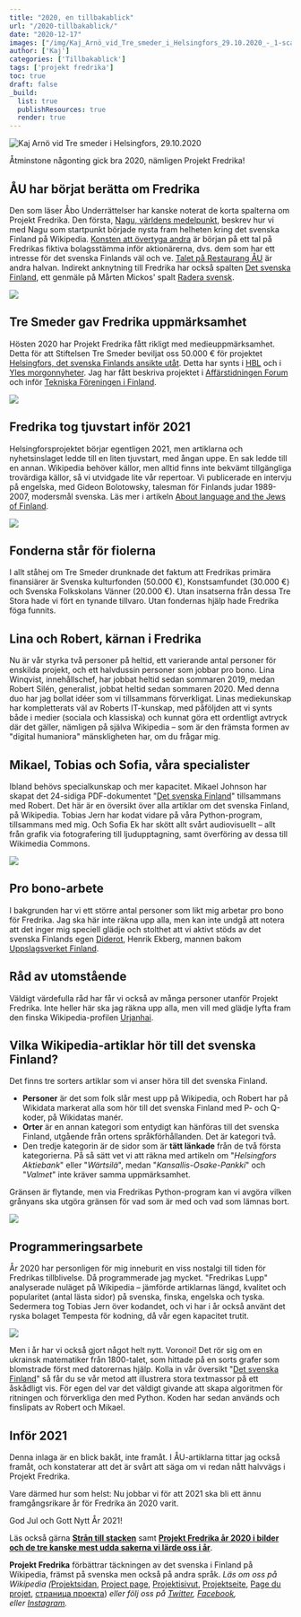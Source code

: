 ```yaml
---
title: "2020, en tillbakablick"
url: "/2020-tillbakablick/"
date: "2020-12-17"
images: ["/img/Kaj_Arnö_vid_Tre_smeder_i_Helsingfors_29.10.2020_-_1-scaled.jpg"]
author: ['Kaj']
categories: ['Tillbakablick']
tags: ['projekt fredrika']
toc: true
draft: false
_build:
  list: true
  publishResources: true
  render: true
---
```


![Kaj Arnö vid Tre smeder i Helsingfors, 29.10.2020](/img/Kaj_Arnö_vid_Tre_smeder_i_Helsingfors_29.10.2020_-_1-scaled.jpg)


Åtminstone någonting gick bra 2020, nämligen Projekt Fredrika!

## ÅU har börjat berätta om Fredrika

Den som läser Åbo Underrättelser har kanske noterat de korta spalterna om Projekt Fredrika. Den första, [Nagu, världens medelpunkt](https://abounderrattelser.fi/nagu-varldens-medelpunkt/), beskrev hur vi med Nagu som startpunkt började nysta fram helheten kring det svenska Finland på Wikipedia. [Konsten att övertyga andra](https://abounderrattelser.fi/konsten-att-overtyga-andra/) är början på ett tal på Fredrikas fiktiva bolagsstämma inför aktionärerna, dvs. dem som har ett intresse för det svenska Finlands väl och ve. [Talet på Restaurang ÅU](https://abounderrattelser.fi/talet-pa-restaurang-au/) är andra halvan. Indirekt anknytning till Fredrika har också spalten [Det svenska Finland](https://abounderrattelser.fi/det-svenska-finland/), ett genmäle på Mårten Mickos' spalt [Radera svensk](https://abounderrattelser.fi/radera-svensk/). 

![](/img/2020/12/au-del-2-1024x723.png)

## Tre Smeder gav Fredrika uppmärksamhet

Hösten 2020 har Projekt Fredrika fått rikligt med medieuppmärksamhet. Detta för att Stiftelsen Tre Smeder beviljat oss 50.000 € för projektet [Helsingfors, det svenska Finlands ansikte utåt](https://projektfredrika.fi/tre-smeder/). Detta har synts i [HBL](https://www.hbl.fi/artikel/kaj-arno-soker-svenskkunniga-ambassadorer/) och i [Yles morgonnyheter](https://arenan.yle.fi/audio/1-50672696). Jag har fått beskriva projektet i [Affärstidningen Forum](https://www.forummag.fi/det-svenska-helsingfors) och inför [Tekniska Föreningen i Finland](https://www.hbl.fi/artikel/hbl-kronika-samlade-filosofieingenjorer-ja-vi-finns-faktiskt/).

![](/img/2020/12/forum-2020-11-913x1024.png)

## Fredrika tog tjuvstart inför 2021

Helsingforsprojektet börjar egentligen 2021, men artiklarna och nyhetsinslaget ledde till en liten tjuvstart, med ångan uppe. En sak ledde till en annan. Wikipedia behöver källor, men alltid finns inte bekvämt tillgängliga trovärdiga källor, så vi utvidgade lite vår repertoar. Vi publicerade en intervju på engelska, med Gideon Bolotowsky, talesman för Finlands judar 1989-2007, modersmål svenska. Läs mer i artikeln [About language and the Jews of Finland](https://projektfredrika.fi/de-linguis-iudaeorum-finlandiae/).

![](/img/2020/12/husis-2020-11-1024x890.png)

## Fonderna står för fiolerna

I allt ståhej om Tre Smeder drunknade det faktum att Fredrikas primära finansiärer är Svenska kulturfonden (50.000 €), Konstsamfundet (30.000 €) och Svenska Folkskolans Vänner (20.000 €). Utan insatserna från dessa Tre Stora hade vi fört en tynande tillvaro. Utan fondernas hjälp hade Fredrika föga funnits.

## Lina och Robert, kärnan i Fredrika

Nu är vår styrka två personer på heltid, ett varierande antal personer för enskilda projekt, och ett halvdussin personer som jobbar pro bono. Lina Winqvist, innehållschef, har jobbat heltid sedan sommaren 2019, medan Robert Silén, generalist, jobbat heltid sedan sommaren 2020. Med denna duo har jag bollat idéer som vi tillsammans förverkligat. Linas mediekunskap har kompletterats väl av Roberts IT-kunskap, med påföljden att vi synts både i medier (sociala och klassiska) och kunnat göra ett ordentligt avtryck där det gäller, nämligen på själva Wikipedia – som är den främsta formen av "digital humaniora" mänskligheten har, om du frågar mig. 

## Mikael, Tobias och Sofia, våra specialister

Ibland behövs specialkunskap och mer kapacitet. Mikael Johnson har skapat det 24-sidiga PDF-dokumentet "[Det svenska Finland](http://www.projektfredrika.fi/Det_svenska_Finland_pa_Wikipedia_2020-11.pdf)" tillsammans med Robert. Det här är en översikt över alla artiklar om det svenska Finland, på Wikipedia. Tobias Jern har kodat vidare på våra Python-program, tillsammans med mig. Och Sofia Ek har skött allt svårt audiovisuellt – allt från grafik via fotografering till ljudupptagning, samt överföring av dessa till Wikimedia Commons.

![](/img/2020/12/PF2020_Fram-724x1024.png)

## Pro bono-arbete

I bakgrunden har vi ett större antal personer som likt mig arbetar pro bono för Fredrika. Jag ska här inte räkna upp alla, men kan inte undgå att notera att det inger mig speciell glädje och stolthet att vi aktivt stöds av det svenska Finlands egen [Diderot](https://sv.wikipedia.org/wiki/Denis_Diderot), Henrik Ekberg, mannen bakom [Uppslagsverket Finland](https://sv.wikipedia.org/wiki/Uppslagsverket_Finland).

## Råd av utomstående

Väldigt värdefulla råd har får vi också av många personer utanför Projekt Fredrika. Inte heller här ska jag räkna upp alla, men vill med glädje lyfta fram den finska Wikipedia-profilen [Urjanhai](https://fi.wikipedia.org/wiki/K%C3%A4ytt%C3%A4j%C3%A4:Urjanhai).

## Vilka Wikipedia-artiklar hör till det svenska Finland?

Det finns tre sorters artiklar som vi anser höra till det svenska Finland. 

*   **Personer** är det som folk slår mest upp på Wikipedia, och Robert har på Wikidata markerat alla som hör till det svenska Finland med P- och Q-koder, på Wikidatas manér. 
*   **Orter** är en annan kategori som entydigt kan hänföras till det svenska Finland, utgående från ortens språkförhållanden. Det är kategori två. 
*   Den tredje kategorin är de sidor som är **tätt länkade** från de två första kategorierna. På så sätt vet vi att räkna med artikeln om "_Helsingfors Aktiebank_" eller "_Wärtsilä_", medan "_Kansallis-Osake-Pankki_" och "_Valmet_" inte kräver samma uppmärksamhet. 

Gränsen är flytande, men via Fredrikas Python-program kan vi avgöra vilken grånyans ska utgöra gränsen för vad som är med och vad som lämnas bort. 

![](/img/2020/12/voronoi-1-1024x904.png)

## Programmeringsarbete

År 2020 har personligen för mig inneburit en viss nostalgi till tiden för Fredrikas tillblivelse. Då programmerade jag mycket. "Fredrikas Lupp" analyserade nuläget på Wikipedia – jämförde artiklarnas längd, kvalitet och popularitet (antal lästa sidor) på svenska, finska, engelska och tyska. Sedermera tog Tobias Jern över kodandet, och vi har i år också använt det ryska bolaget Tempesta för kodning, då vår egen kapacitet trutit.

![](/img/2020/12/tabell-2-1024x726.png)

Men i år har vi också gjort något helt nytt. Voronoi! Det rör sig om en ukrainsk matematiker från 1800-talet, som hittade på en sorts grafer som blomstrade först med datorernas hjälp. Kolla in vår översikt "[Det svenska Finland](http://www.projektfredrika.fi/Det_svenska_Finland_pa_Wikipedia_2020-11.pdf)" så får du se vår metod att illustrera stora textmassor på ett åskådligt vis. För egen del var det väldigt givande att skapa algoritmen för ritningen och förverkliga den med Python. Koden har sedan används och finslipats av Robert och Mikael.

## Inför 2021

Denna inlaga är en blick bakåt, inte framåt. I ÅU-artiklarna tittar jag också framåt, och konstaterar att det är svårt att säga om vi redan nått halvvägs i Projekt Fredrika. 

Vare därmed hur som helst: Nu jobbar vi för att 2021 ska bli ett ännu framgångsrikare år för Fredrika än 2020 varit.

God Jul och Gott Nytt År 2021!

Läs också gärna [**Strån till stacken**](https://projektfredrika.fi/stran-till-stacken/) samt **[Projekt Fredrika år 2020 i bilder och de tre kanske mest udda sakerna vi lärde oss i år](https://projektfredrika.fi/projekt-fredrika-ar-2020-bilder-och-udda-fakta/)**.

**Projekt Fredrika** förbättrar täckningen av det svenska i Finland på Wikipedia, främst på svenska men också på andra språk. _Läs om oss på Wikipedia (_[Projektsidan](https://sv.wikipedia.org/wiki/Wikipedia:Projekt_Fredrika), [Project page](https://en.wikipedia.org/wiki/Wikipedia:Projekt_Fredrika), [Projektisivut](https://fi.wikipedia.org/wiki/Wikipedia:Projekt_Fredrika), [Projektseite](https://de.wikipedia.org/wiki/Wikipedia:Projekt_Fredrika), [Page du projet](https://fr.wikipedia.org/wiki/Wikipedia:Projekt_Fredrika), [страница проекта](https://ru.wikipedia.org/wiki/Wikipedia:Projekt_Fredrika)) _eller följ oss på [Twitter](https://twitter.com/projektfredrika), [Facebook](https://www.facebook.com/projektfredrika/), eller [Instagram](http://instagram.com/projektfredrika)._